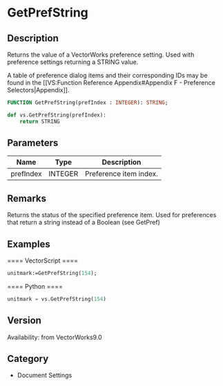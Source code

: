 # GetPrefString

## Description
Returns the value of a VectorWorks preference setting. Used with preference settings returning a STRING value.

A table of preference dialog items and their corresponding IDs may be found in the [[VS:Function Reference Appendix#Appendix F - Preference Selectors|Appendix]].

```pascal
FUNCTION GetPrefString(prefIndex : INTEGER): STRING;
```

```python
def vs.GetPrefString(prefIndex):
    return STRING
```

## Parameters
|Name|Type|Description|
|---|---|---|
|prefIndex|INTEGER|Preference item index.|

## Remarks
Returns the status of the specified preference item.  Used for preferences that return a string instead of a Boolean (see GetPref)

## Examples
==== VectorScript ====
```pascal
unitmark:=GetPrefString(154);
```
==== Python ====
```python
unitmark = vs.GetPrefString(154)
```

## Version
Availability: from VectorWorks9.0

## Category
* Document Settings

